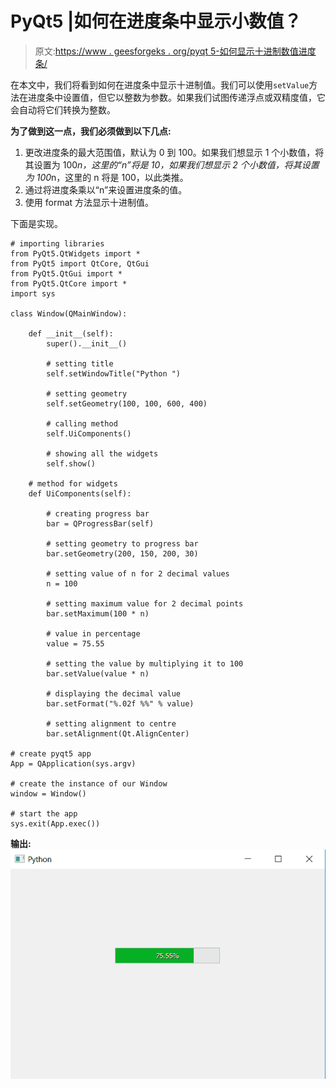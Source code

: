 # PyQt5 |如何在进度条中显示小数值？

> 原文:[https://www . geesforgeks . org/pyqt 5-如何显示十进制数值进度条/](https://www.geeksforgeeks.org/pyqt5-how-to-display-decimal-values-in-progress-bar/)

在本文中，我们将看到如何在进度条中显示十进制值。我们可以使用`setValue`方法在进度条中设置值，但它以整数为参数。如果我们试图传递浮点或双精度值，它会自动将它们转换为整数。

**为了做到这一点，我们必须做到以下几点:**

1.  更改进度条的最大范围值，默认为 0 到 100。如果我们想显示 1 个小数值，将其设置为 100*n，这里的“n”将是 10，如果我们想显示 2 个小数值，将其设置为 100*n，这里的 n 将是 100，以此类推。
2.  通过将进度条乘以“n”来设置进度条的值。
3.  使用 format 方法显示十进制值。

下面是实现。

```
# importing libraries
from PyQt5.QtWidgets import * 
from PyQt5 import QtCore, QtGui
from PyQt5.QtGui import * 
from PyQt5.QtCore import * 
import sys

class Window(QMainWindow):

    def __init__(self):
        super().__init__()

        # setting title
        self.setWindowTitle("Python ")

        # setting geometry
        self.setGeometry(100, 100, 600, 400)

        # calling method
        self.UiComponents()

        # showing all the widgets
        self.show()

    # method for widgets
    def UiComponents(self):

        # creating progress bar
        bar = QProgressBar(self)

        # setting geometry to progress bar
        bar.setGeometry(200, 150, 200, 30)

        # setting value of n for 2 decimal values
        n = 100

        # setting maximum value for 2 decimal points
        bar.setMaximum(100 * n)

        # value in percentage
        value = 75.55

        # setting the value by multiplying it to 100
        bar.setValue(value * n)

        # displaying the decimal value
        bar.setFormat("%.02f %%" % value)

        # setting alignment to centre
        bar.setAlignment(Qt.AlignCenter)    

# create pyqt5 app
App = QApplication(sys.argv)

# create the instance of our Window
window = Window()

# start the app
sys.exit(App.exec())
```

**输出:**
![](img/3975ba11c42086a1a9e71f4c8b75560c.png)